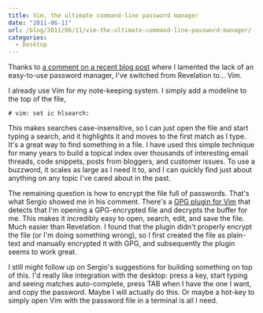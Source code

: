 ```yaml
---
title: Vim, the ultimate command-line password manager
date: "2011-06-11"
url: /blog/2011/06/11/vim-the-ultimate-command-line-password-manager/
categories:
  - Desktop
---
```

Thanks to [a comment on a recent blog post](/blog/2011/06/07/impressions-of-fedora-15-with-gnome-3/) where I lamented the lack of an easy-to-use password manager, I've switched from Revelation to... Vim.

I already use Vim for my note-keeping system. I simply add a modeline to the top of the file,

```
# vim: set ic hlsearch:
```

This makes searches case-insensitive, so I can just open the file and start typing a search, and it highlights it and moves to the first match as I type. It's a great way to find something in a file. I have used this simple technique for many years to build a topical index over thousands of interesting email threads, code snippets, posts from bloggers, and customer issues. To use a buzzword, it scales as large as I need it to, and I can quickly find just about anything on any topic I've cared about in the past.

The remaining question is how to encrypt the file full of passwords. That's what Sergio showed me in his comment. There's a [GPG plugin for Vim](http://www.vim.org/scripts/script.php?script_id=661) that detects that I'm opening a GPG-encrypted file and decrypts the buffer for me. This makes it incredibly easy to open, search, edit, and save the file. Much easier than Revelation. I found that the plugin didn't properly encrypt the file (or I'm doing something wrong), so I first created the file as plain-text and manually encrypted it with GPG, and subsequently the plugin seems to work great.

I still might follow up on Sergio's suggestions for building something on top of this. I'd really like integration with the desktop: press a key, start typing and seeing matches auto-complete, press TAB when I have the one I want, and copy the password. Maybe I will actually do this. Or maybe a hot-key to simply open Vim with the password file in a terminal is all I need.


